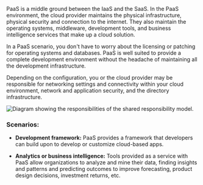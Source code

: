 PaaS is a middle ground between the IaaS and the SaaS. In the PaaS environment, the cloud provider maintains the physical infrastructure, physical security and connection to the internet. They also maintain the operating systems, middleware, development tools, and business intelligence services that make up a cloud solution. 

In a PaaS scenario, you don't have to worry about the licensing or patching for operating systems and databases. PaaS is well suited to provide a complete development environment without the headache of maintaining all the development infrastructure.

Depending on the configuration, you or the cloud provider may be responsible for networking settings and connectivity within your cloud environment, network and application security, and the directory infrastructure.

![Diagram showing the responsibilities of the shared responsibility model.](https://learn.microsoft.com/en-us/training/wwl-azure/describe-cloud-service-types/media/shared-responsibility-b3829bfe.svg)

### Scenarios:
- **Development framework:** PaaS provides a framework that developers can build upon to develop or customize cloud-based apps. 

- **Analytics or business intelligence:** Tools provided as a service with PaaS allow organizations to analyze and mine their data, finding insights and patterns and predicting outcomes to improve forecasting, product design decisions, investment returns, etc.
